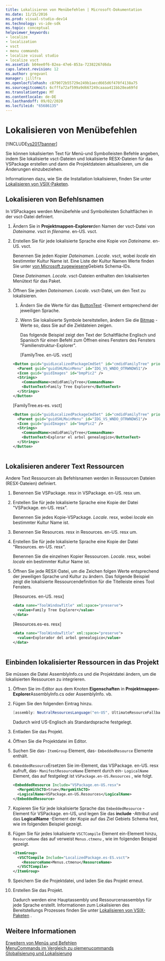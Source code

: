 ```yaml
---
title: Lokalisieren von Menübefehlen | Microsoft-Dokumentation
ms.date: 11/15/2016
ms.prod: visual-studio-dev14
ms.technology: vs-ide-sdk
ms.topic: conceptual
helpviewer_keywords:
- localize
- localization
- vsct
- menu commands
- localize visual studio
- localize vsct
ms.assetid: b04ee0f6-82ea-47e6-853a-72382267d6da
caps.latest.revision: 12
ms.author: gregvanl
manager: jillfra
ms.openlocfilehash: c879072b55729e249b1aecd665d6f470f4138a75
ms.sourcegitcommit: 6cfffa72af599a9d667249caaaa411bb28ea69fd
ms.translationtype: MT
ms.contentlocale: de-DE
ms.lasthandoff: 09/02/2020
ms.locfileid: "65686135"
---
```

# <a name="localizing-menu-commands"></a>Lokalisieren von Menübefehlen
[!INCLUDE[vs2017banner](../includes/vs2017banner.md)]

Sie können lokalisierten Text für Menü-und Symbolleisten Befehle angeben, indem Sie lokalisierte vsct-Dateien und lokalisierte RESX-Dateien für das VSPackage erstellen und dann die Projektdateien aktualisieren, um die Änderungen einzubeziehen.  
  
 Informationen dazu, wie Sie die Installation lokalisieren, finden Sie unter [Lokalisieren von VSIX-Paketen](../extensibility/localizing-vsix-packages.md).  
  
## <a name="localizing-command-names"></a>Lokalisieren von Befehlsnamen  
 In VSPackages werden Menübefehle und Symbolleisten Schaltflächen in der vsct-Datei definiert.  
  
1. Ändern Sie in **Projektmappen-Explorer**den Namen der vsct-Datei von *Dateiname*. vsct in *filename*. en-US. vsct.  
  
2. Erstellen Sie für jede lokalisierte Sprache eine Kopie von *Dateiname*. en-US. vsct.  
  
    Benennen Sie jeden Kopier *Dateinamen*. *Locale*. vsct, wobei *locale* ein bestimmter Kultur Name ist. Eine Liste der Kultur Namen Werte finden Sie unter [von Microsoft zugewiesene](https://msdn.microsoft.com/library/windows/apps/jj657969.aspx)Gebiets Schema-IDs.  
  
    Diese *Dateinamen*. *Locale*. vsct-Dateien enthalten den lokalisierten Menütext für das Paket.  
  
3. Öffnen Sie jeden *Dateinamen*. *Locale*. vsct-Datei, um den Text zu lokalisieren.  
  
   1. Ändern Sie die Werte für das [ButtonText](../extensibility/buttontext-element.md) -Element entsprechend der jeweiligen Sprache.  
  
   2. Wenn Sie lokalisierte Symbole bereitstellen, ändern Sie die [Bitmap](../extensibility/bitmap-element.md) -Werte so, dass Sie auf die Zieldateien zeigen.  
  
      Das folgende Beispiel zeigt den Text der Schaltfläche Englisch und Spanisch für einen Befehl zum Öffnen eines Fensters des Fensters "Familienstruktur-Explorer".  
  
      [FamilyTree. en-US. vsct]  
  
   ```xml  
   <Button guid="guidLocalizedPackageCmdSet" id="cmdidFamilyTree" priority="0x0100" type="Button">  
     <Parent guid="guidSHLMainMenu" id="IDG_VS_WNDO_OTRWNDWS1"/>  
     <Icon guid="guidImages" id="bmpPic2" />  
     <Strings>  
       <CommandName>cmdidFamilyTree</CommandName>  
       <ButtonText>Family Tree Explorer</ButtonText>  
     </Strings>  
   </Button>  
   ```  
  
    [FamilyTree.es-es. vsct]  
  
   ```xml  
   <Button guid="guidLocalizedPackageCmdSet" id="cmdidFamilyTree" priority="0x0100" type="Button">  
     <Parent guid="guidSHLMainMenu" id="IDG_VS_WNDO_OTRWNDWS1"/>  
     <Icon guid="guidImages" id="bmpPic2" />  
     <Strings>  
       <CommandName>cmdidFamilyTree</CommandName>  
       <ButtonText>Explorar el arbol genealogico</ButtonText>  
     </Strings>  
   </Button>  
  
   ```  
  
## <a name="localizing-other-text-resources"></a>Lokalisieren anderer Text Ressourcen  
 Andere Text Ressourcen als Befehlsnamen werden in Ressourcen Dateien (RESX-Dateien) definiert.  
  
1. Benennen Sie VSPackage. resx in VSPackage. en-US. resx um.  
  
2. Erstellen Sie für jede lokalisierte Sprache eine Kopie der Datei "VSPackage. en-US. resx".  
  
     Benennen Sie jedes Kopie-VSPackage. *Locale*. resx, wobei *locale* ein bestimmter Kultur Name ist.  
  
3. Benennen Sie Resources. resx in Resources. en-US. resx um.  
  
4. Erstellen Sie für jede lokalisierte Sprache eine Kopie der Datei "Resources. en-US. resx".  
  
     Benennen Sie die einzelnen Kopier Ressourcen. *Locale*. resx, wobei *locale* ein bestimmter Kultur Name ist.  
  
5. Öffnen Sie jede RESX-Datei, um die Zeichen folgen Werte entsprechend der jeweiligen Sprache und Kultur zu ändern. Das folgende Beispiel zeigt die lokalisierte Ressourcendefinition für die Titelleiste eines Tool Fensters.  
  
     [Resources. en-US. resx]  
  
    ```xml  
    <data name="ToolWindowTitle" xml:space="preserve">  
      <value>Family Tree Explorer</value>  
    </data>  
    ```  
  
     [Resources.es-es. resx]  
  
    ```xml  
    <data name="ToolWindowTitle" xml:space="preserve">  
      <value>Explorador del arbol genealogico</value>  
    </data>  
  
    ```  
  
## <a name="incorporating-localized-resources-into-the-project"></a>Einbinden lokalisierter Ressourcen in das Projekt  
 Sie müssen die Datei AssemblyInfo.cs und die Projektdatei ändern, um die lokalisierten Ressourcen zu integrieren.  
  
1. Öffnen Sie im-Editor aus dem Knoten **Eigenschaften** in **Projektmappen-Explorer**AssemblyInfo.cs oder AssemblyInfo. vb.  
  
2. Fügen Sie den folgenden Eintrag hinzu.  
  
    ```csharp  
    [assembly: NeutralResourcesLanguage("en-US", UltimateResourceFallbackLocation.Satellite)]  
    ```  
  
     Dadurch wird US-Englisch als Standardsprache festgelegt.  
  
3. Entladen Sie das Projekt.  
  
4. Öffnen Sie die Projektdatei im Editor.  
  
5. Suchen Sie das- `ItemGroup` Element, das- `EmbeddedResource` Elemente enthält.  
  
6. `EmbeddedResource`Ersetzen Sie im-Element, das VSPackage. en-US. resx aufruft, das- `ManifestResourceName` Element durch ein- `LogicalName` Element, das auf festgelegt ist `VSPackage.en-US.Resources` , wie folgt.  
  
    ```xml  
    <EmbeddedResource Include="VSPackage.en-US.resx">  
      <MergeWithCTO>true</MergeWithCTO>  
      <LogicalName>VSPackage.en-US.Resources</LogicalName>  
    </EmbeddedResource>  
    ```  
  
7. Kopieren Sie für jede lokalisierte Sprache das  `EmbeddedResource` -Element für VSPackage. en-US, und legen Sie das **include** -Attribut und das **LogicalName** -Element der Kopie auf das Ziel Gebiets Schema fest, wie im folgenden Beispiel gezeigt.  
  
8. Fügen Sie für jedes lokalisierte `VSCTCompile` Element ein-Element hinzu, `ResourceName` das auf verweist `Menus.ctmenu` , wie im folgenden Beispiel gezeigt.  
  
    ```xml  
    <ItemGroup>  
      <VSCTCompile Include="LocalizedPackage.es-ES.vsct">  
        <ResourceName>Menus.ctmenu</ResourceName>  
      </VSCTCompile>  
    </ItemGroup>  
    ```  
  
9. Speichern Sie die Projektdatei, und laden Sie das Projekt erneut.  
  
10. Erstellen Sie das Projekt.  
  
     Dadurch werden eine Hauptassembly und Ressourcenassemblys für jede Sprache erstellt. Informationen zum Lokalisieren des Bereitstellungs Prozesses finden Sie unter [Lokalisieren von VSIX-Paketen](../extensibility/localizing-vsix-packages.md) .  
  
## <a name="see-also"></a>Weitere Informationen  
 [Erweitern von Menüs und Befehlen](../extensibility/extending-menus-and-commands.md)   
 [MenuCommands im Vergleich zu olemenucommands](../misc/menucommands-vs-olemenucommands.md)   
 [Globalisierung und Lokalisierung](https://msdn.microsoft.com/library/9a59696b-d89b-45bd-946d-c75da4732d02)
